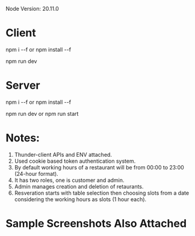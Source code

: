 Node Version: 20.11.0

# Client

npm i --f or npm install --f

npm run dev

# Server

npm i --f or npm install --f

npm run dev or npm run start

# Notes:

1. Thunder-client APIs and ENV attached.
2. Used cookie based token authentication system.
3. By default working hours of a restaurant will be from 00:00 to 23:00 (24-hour format).
4. It has two roles, one is customer and admin.
5. Admin manages creation and deletion of retaurants.
6. Resveration starts with table selection then choosing slots from a date considering the working hours as slots (1 hour each).

# Sample Screenshots Also Attached
